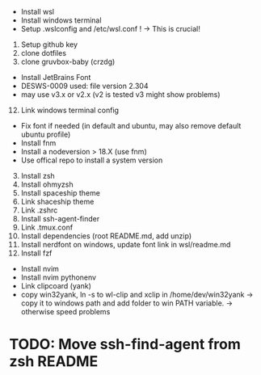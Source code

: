 - Install wsl
- Install windows terminal
- Setup .wslconfig and /etc/wsl.conf ! -> This is crucial!
1. Setup github key
2. clone dotfiles
3. clone gruvbox-baby (crzdg)
- Install JetBrains Font
- DESWS-0009 used: file version 2.304
- may use v3.x or v2.x (v2 is tested v3 might show problems)
12. Link windows terminal config
- Fix font if needed (in default and ubuntu, may also remove default ubuntu profile)
- Install fnm
- Install a nodeversion > 18.X (use fnm)
- Use offical repo to install a system version
3. Install zsh
4. Install ohmyzsh
5. Install spaceship theme
6. Link shaceship theme
7. Link .zshrc
8. Install ssh-agent-finder
9. Link .tmux.conf
10. Install dependencies (root README.md, add unzip)
11. Install nerdfont on windows, update font link in wsl/readme.md
4. Install fzf
- Install nvim
- Install nvim pythonenv
- Link clipcoard (yank)
- copy win32yank, ln -s to wl-clip and xclip in /home/dev/win32yank
-> copy it to windows path and add folder to win PATH variable. -> otherwise speed problems

# TODO: Move ssh-find-agent from zsh README
